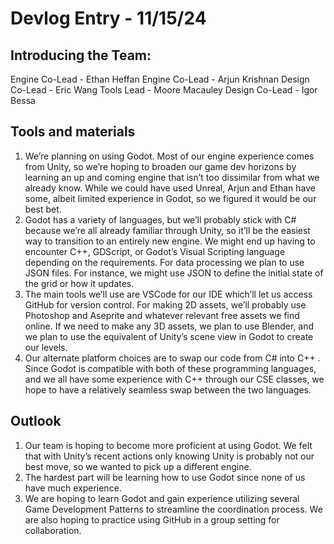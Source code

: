 # Devlog Entry - 11/15/24
## Introducing the Team:
Engine Co-Lead - Ethan Heffan
Engine Co-Lead - Arjun Krishnan
Design Co-Lead - Eric Wang
Tools Lead - Moore Macauley
Design Co-Lead - Igor Bessa
## Tools and materials
1. We’re planning on using Godot. Most of our engine experience comes from Unity, so we’re hoping to broaden our game dev horizons by learning an up and coming engine that isn’t too dissimilar from what we already know. While we could have used Unreal, Arjun and Ethan have some, albeit limited experience in Godot, so we figured it would be our best bet.
2. Godot has a variety of languages, but we’ll probably stick with C# because we’re all already familiar through Unity, so it’ll be the easiest way to transition to an entirely new engine. We might end up having to encounter C++, GDScript, or Godot’s Visual Scripting language depending on the requirements. For data processing we plan to use JSON files. For instance, we might use JSON to define the initial state of the grid or how it updates. 
3. The main tools we’ll use are VSCode for our IDE which’ll let us access GitHub for version control. For making 2D assets, we’ll probably use Photoshop and Aseprite and whatever relevant free assets we find online. If we need to make any 3D assets, we plan to use Blender, and we plan to use the equivalent of Unity’s scene view in Godot to create our levels.
4. Our alternate platform choices are to swap our code from C# into C++ . Since Godot is compatible with both of these programming languages, and we all have some experience with C++ through our CSE classes, we hope to have a relatively seamless swap between the two languages.
## Outlook
1. Our team is hoping to become more proficient at using Godot. We felt that with Unity’s recent actions only knowing Unity is probably not our best move, so we wanted to pick up a different engine. 
2. The hardest part will be learning how to use Godot since none of us have much experience. 
3. We are hoping to learn Godot and gain experience utilizing several Game Development Patterns to streamline the coordination process. We are also hoping to practice using GitHub in a group setting for collaboration. 
